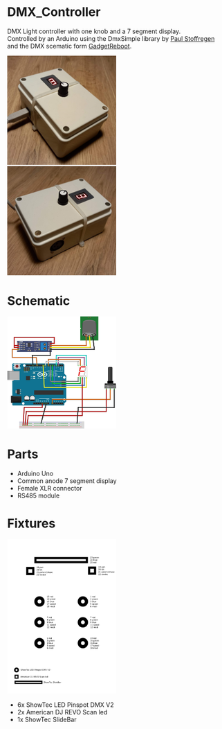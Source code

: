 # DMX_Controller

DMX Light controller with one knob and a 7 segment display.<br>
Controlled by an Arduino using the DmxSimple library by <a href="https://github.com/PaulStoffregen/DmxSimple">Paul Stoffregen</a> and the DMX scematic form <a href="https://github.com/GadgetReboot/Arduino/tree/master/Uno/DMX512">GadgetReboot</a>.<br>

<img src="https://raw.githubusercontent.com/woutcorijn/DMX_Controller/main/Images/Picture1.jpg" width="50%">
<img src="https://raw.githubusercontent.com/woutcorijn/DMX_Controller/main/Images/Picture2.jpg" width="50%">

<h1>Schematic</h1>
<img src="https://raw.githubusercontent.com/woutcorijn/DMX_Controller/main/Images/Schematic.jpg?raw=true" width="50%">
<h1>Parts</h1>
<ul>
<li>Arduino Uno</li>
<li>Common anode 7 segment display</li> 
<li>Female XLR connector</li>
<li>RS485 module</li>
</ul>

<h1>Fixtures</h1>
<img src="https://raw.githubusercontent.com/woutcorijn/DMX_Controller/main/Images/Light_plot.png?raw=true" width="50%">
<ul>
<li>6x ShowTec LED Pinspot DMX V2</li>
<li>2x American DJ REVO Scan led</li>
<li>1x ShowTec SlideBar</li>
</ul>
